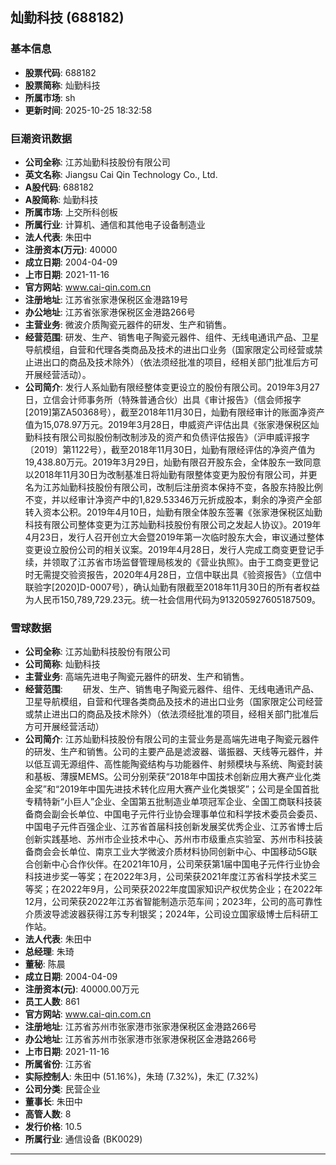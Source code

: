## 灿勤科技 (688182)

### 基本信息

- **股票代码**: 688182
- **股票简称**: 灿勤科技
- **所属市场**: sh
- **更新时间**: 2025-10-25 18:32:58

### 巨潮资讯数据

- **公司全称**: 江苏灿勤科技股份有限公司
- **英文名称**: Jiangsu Cai Qin Technology Co., Ltd.
- **A股代码**: 688182
- **A股简称**: 灿勤科技
- **所属市场**: 上交所科创板
- **所属行业**: 计算机、通信和其他电子设备制造业
- **法人代表**: 朱田中
- **注册资本(万元)**: 40000
- **成立日期**: 2004-04-09
- **上市日期**: 2021-11-16
- **官方网站**: www.cai-qin.com.cn
- **注册地址**: 江苏省张家港保税区金港路19号
- **办公地址**: 江苏省张家港保税区金港路266号
- **主营业务**: 微波介质陶瓷元器件的研发、生产和销售。
- **经营范围**: 研发、生产、销售电子陶瓷元器件、组件、无线电通讯产品、卫星导航模组，自营和代理各类商品及技术的进出口业务（国家限定公司经营或禁止进出口的商品及技术除外）（依法须经批准的项目，经相关部门批准后方可开展经营活动）。
- **公司简介**: 发行人系灿勤有限经整体变更设立的股份有限公司。2019年3月27日，立信会计师事务所（特殊普通合伙）出具《审计报告》（信会师报字[2019]第ZA50368号），截至2018年11月30日，灿勤有限经审计的账面净资产值为15,078.97万元。2019年3月28日，申威资产评估出具《张家港保税区灿勤科技有限公司拟股份制改制涉及的资产和负债评估报告》（沪申威评报字〔2019〕第1122号），截至2018年11月30日，灿勤有限经评估的净资产值为19,438.80万元。2019年3月29日，灿勤有限召开股东会，全体股东一致同意以2018年11月30日为改制基准日将灿勤有限整体变更为股份有限公司，并更名为江苏灿勤科技股份有限公司，改制后注册资本保持不变，各股东持股比例不变，并以经审计净资产中的1,829.53346万元折成股本，剩余的净资产全部转入资本公积。2019年4月10日，灿勤有限全体股东签署《张家港保税区灿勤科技有限公司整体变更为江苏灿勤科技股份有限公司之发起人协议》。2019年4月23日，发行人召开创立大会暨2019年第一次临时股东大会，审议通过整体变更设立股份公司的相关议案。2019年4月28日，发行人完成工商变更登记手续，并领取了江苏省市场监督管理局核发的《营业执照》。由于工商变更登记时无需提交验资报告，2020年4月28日，立信中联出具《验资报告》（立信中联验字[2020]D-0007号），确认灿勤有限截至2018年11月30日的所有者权益为人民币150,789,729.23元。统一社会信用代码为913205927605187509。

### 雪球数据

- **公司全称**: 江苏灿勤科技股份有限公司
- **公司简称**: 灿勤科技
- **主营业务**: 高端先进电子陶瓷元器件的研发、生产和销售。
- **经营范围**: 　　研发、生产、销售电子陶瓷元器件、组件、无线电通讯产品、卫星导航模组，自营和代理各类商品及技术的进出口业务（国家限定公司经营或禁止进出口的商品及技术除外）（依法须经批准的项目，经相关部门批准后方可开展经营活动）
- **公司简介**: 江苏灿勤科技股份有限公司的主营业务是高端先进电子陶瓷元器件的研发、生产和销售。公司的主要产品是滤波器、谐振器、天线等元器件，并以低互调无源组件、高性能陶瓷结构与功能器件、射频模块与系统、陶瓷封装和基板、薄膜MEMS。公司分别荣获“2018年中国技术创新应用大赛产业化类金奖”和“2019年中国先进技术转化应用大赛产业化类银奖”；公司是全国首批专精特新“小巨人”企业、全国第五批制造业单项冠军企业、全国工商联科技装备商会副会长单位、中国电子元件行业协会理事单位和科学技术委员会委员、中国电子元件百强企业、江苏省首届科技创新发展奖优秀企业、江苏省博士后创新实践基地、苏州市企业技术中心、苏州市市级重点实验室、苏州市科技装备商会会长单位、南京工业大学微波介质材料协同创新中心、中国移动5G联合创新中心合作伙伴。在2021年10月，公司荣获第1届中国电子元件行业协会科技进步奖一等奖；在2022年3月，公司荣获2021年度江苏省科学技术奖三等奖；在2022年9月，公司荣获2022年度国家知识产权优势企业；在2022年12月，公司荣获2022年江苏省智能制造示范车间；2023年，公司的高可靠性介质波导滤波器获得江苏专利银奖；2024年，公司设立国家级博士后科研工作站。
- **法人代表**: 朱田中
- **总经理**: 朱琦
- **董秘**: 陈晨
- **成立日期**: 2004-04-09
- **注册资本(元)**: 40000.00万元
- **员工人数**: 861
- **官方网站**: www.cai-qin.com.cn
- **注册地址**: 江苏省苏州市张家港市张家港保税区金港路266号
- **办公地址**: 江苏省苏州市张家港市张家港保税区金港路266号
- **上市日期**: 2021-11-16
- **所属省份**: 江苏省
- **实际控制人**: 朱田中 (51.16%)，朱琦 (7.32%)，朱汇 (7.32%)
- **公司分类**: 民营企业
- **董事长**: 朱田中
- **高管人数**: 8
- **发行价格**: 10.5
- **所属行业**: 通信设备 (BK0029)

---